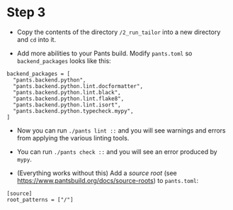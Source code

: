 # Step 3

- Copy the contents of the directory `/2_run_tailor` into a new directory and
  `cd` into it.

- Add more abilities to your Pants build. Modify `pants.toml` so
  `backend_packages` looks like this:
```
backend_packages = [
  "pants.backend.python",
  "pants.backend.python.lint.docformatter",
  "pants.backend.python.lint.black",
  "pants.backend.python.lint.flake8",
  "pants.backend.python.lint.isort",
  "pants.backend.python.typecheck.mypy",
]
```

- Now you can run `./pants lint ::` and you will see warnings and errors from
  applying the various linting tools.

- You can run `./pants check ::` and you will see an error produced by `mypy`.

- (Everything works without this) Add a *source root* (see
  <https://www.pantsbuild.org/docs/source-roots>) to `pants.toml`:
```
[source]
root_patterns = ["/"]
```

